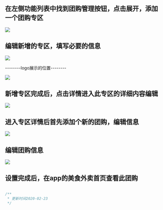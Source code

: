 ## 在左侧功能列表中找到团购管理按钮，点击展开，添加一个团购专区

![](spike/1.png)

## 编辑新增的专区，填写必要的信息

![](spike/spike2.png)

--------logo展示的位置--------

![](spike/spike3.png)


## 新增专区完成后，点击详情进入此专区的详细内容编辑

![](spike/spike4.png)


## 进入专区详情后首先添加个新的团购，编辑信息

![](spike/spike5.png)


## 编辑团购信息

![](spike/spike6.png)


## 设置完成后，在app的美食外卖首页查看此团购




``` js

/**
 * 更新时间2020-02-23
 */

